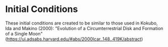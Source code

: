 # Initial Conditions

These initial conditions are created to be similar to those used in Kokubo, Ida and Makino (2000): 
"Evolution of a Circumterrestrial Disk and Formation of a Single Moon" (https://ui.adsabs.harvard.edu/#abs/2000Icar..148..419K/abstract)
